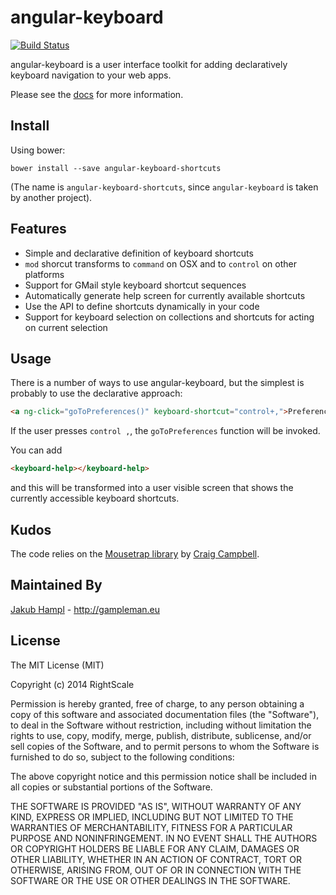 angular-keyboard
================

[![Build Status](https://travis-ci.org/gampleman/angular-keyboard.svg?branch=master)](https://travis-ci.org/gampleman/angular-keyboard)

angular-keyboard is a user interface toolkit for adding declaratively keyboard navigation to your web apps.

Please see the [docs](http://code.gampleman.eu/angular-keyboard/) for more information.

Install
-------

Using bower:

```
bower install --save angular-keyboard-shortcuts
```

(The name is `angular-keyboard-shortcuts`, since `angular-keyboard` is taken by another project).

Features
--------

- Simple and declarative definition of keyboard shortcuts
- `mod` shorcut transforms to `command` on OSX and to `control` on other platforms
- Support for GMail style keyboard shortcut sequences
- Automatically generate help screen for currently available shortcuts
- Use the API to define shortcuts dynamically in your code
- Support for keyboard selection on collections and shortcuts for acting on current selection

Usage
-----

There is a number of ways to use angular-keyboard, but the simplest is probably to use the declarative approach:

~~~html
<a ng-click="goToPreferences()" keyboard-shortcut="control+,">Preferences</a>
~~~

If the user presses `control ,`, the `goToPreferences` function will be invoked.

You can add

~~~html
<keyboard-help></keyboard-help>
~~~

and this will be transformed into a user visible screen that shows the currently accessible keyboard shortcuts.

Kudos
-----

The code relies on the [Mousetrap library](https://github.com/ccampbell/mousetrap) by [Craig Campbell](http://craig.is/).

Maintained By
-------------
[Jakub Hampl](https://github.com/gampleman) - http://gampleman.eu


License
-------

The MIT License (MIT)

Copyright (c) 2014 RightScale

Permission is hereby granted, free of charge, to any person obtaining a copy of this software and associated documentation files (the "Software"), to deal in the Software without restriction, including without limitation the rights to use, copy, modify, merge, publish, distribute, sublicense, and/or sell copies of the Software, and to permit persons to whom the Software is furnished to do so, subject to the following conditions:

The above copyright notice and this permission notice shall be included in all copies or substantial portions of the Software.

THE SOFTWARE IS PROVIDED "AS IS", WITHOUT WARRANTY OF ANY KIND, EXPRESS OR IMPLIED, INCLUDING BUT NOT LIMITED TO THE WARRANTIES OF MERCHANTABILITY, FITNESS FOR A PARTICULAR PURPOSE AND NONINFRINGEMENT. IN NO EVENT SHALL THE AUTHORS OR COPYRIGHT HOLDERS BE LIABLE FOR ANY CLAIM, DAMAGES OR OTHER LIABILITY, WHETHER IN AN ACTION OF CONTRACT, TORT OR OTHERWISE, ARISING FROM, OUT OF OR IN CONNECTION WITH THE SOFTWARE OR THE USE OR OTHER DEALINGS IN THE SOFTWARE.
